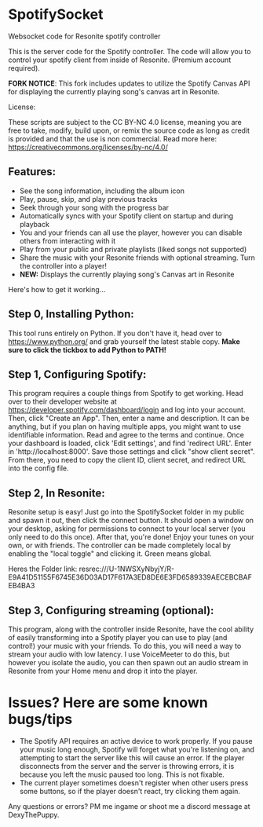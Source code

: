# SpotifySocket
 Websocket code for Resonite spotify controller

This is the server code for the Spotify controller. The code will allow you to control your spotify client from inside of Resonite. (Premium account required).

**FORK NOTICE**: This fork includes updates to utilize the Spotify Canvas API for displaying the currently playing song's canvas art in Resonite. 

License:

These scripts are subject to the CC BY-NC 4.0 license, meaning you are free to take, modify, build upon, or remix the source code as long as credit is provided and that the use is non commercial. Read more here: https://creativecommons.org/licenses/by-nc/4.0/

## Features:

- See the song information, including the album icon
- Play, pause, skip, and play previous tracks
- Seek through your song with the progress bar
- Automatically syncs with your Spotify client on startup and during playback
- You and your friends can all use the player, however you can disable others from interacting with it
- Play from your public and private playlists (liked songs not supported)
- Share the music with your Resonite friends with optional streaming. Turn the controller into a player!
- **NEW:** Displays the currently playing song's Canvas art in Resonite

Here's how to get it working...

## Step 0, Installing Python:

This tool runs entirely on Python. If you don't have it, head over to https://www.python.org/ and grab yourself the latest stable copy. **Make sure to click the tickbox to add Python to PATH!**

## Step 1, Configuring Spotify:

This program requires a couple things from Spotify to get working. Head over to their developer website at https://developer.spotify.com/dashboard/login and log into your account. Then, click "Create an App". Then, enter a name and description. It can be anything, but if you plan on having multiple apps, you might want to use identifiable information. Read and agree to the terms and continue. Once your dashboard is loaded, click 'Edit settings', and find 'redirect URL'. Enter in 'http://localhost:8000'. Save those settings and click "show client secret". From there, you need to copy the client ID, client secret, and redirect URL into the config file.

## Step 2, In Resonite:

Resonite setup is easy! Just go into the SpotifySocket folder in my public and spawn it out, then click the connect button. It should open a window on your desktop, asking for permissions to connect to your local server (you only need to do this once). After that, you're done! Enjoy your tunes on your own, or with friends. The controller can be made completely local by enabling the "local toggle" and clicking it. Green means global. 

Heres the Folder link:
resrec:///U-1NWSXyNbyjY/R-E9A41D51155F6745E36D03AD17F617A3ED8DE6E3FD6589339AECEBCBAFEB4BA3

## Step 3, Configuring streaming (optional):

This program, along with the controller inside Resonite, have the cool ability of easily transforming into a Spotify player you can use to play (and control!) your music with your friends. To do this, you will need a way to stream your audio with low latency. I use VoiceMeeter to do this, but however you isolate the audio, you can then spawn out an audio stream in Resonite from your Home menu and drop it into the player.

# Issues? Here are some known bugs/tips

- The Spotify API requires an active device to work properly. If you pause your music long enough, Spotify will forget what you're listening on, and attempting to start the server like this will cause an error. If the player disconnects from the server and the server is throwing errors, it is because you left the music paused too long. This is not fixable. 
- The current player sometimes doesn't register when other users press some buttons, so if the player doesn't react, try clicking them again.

Any questions or errors? PM me ingame or shoot me a discord message at DexyThePuppy.
